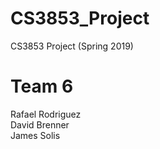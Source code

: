 # CS3853_Project
CS3853 Project (Spring 2019)

# Team 6
Rafael Rodriguez<br> 
David Brenner<br> 
James Solis
